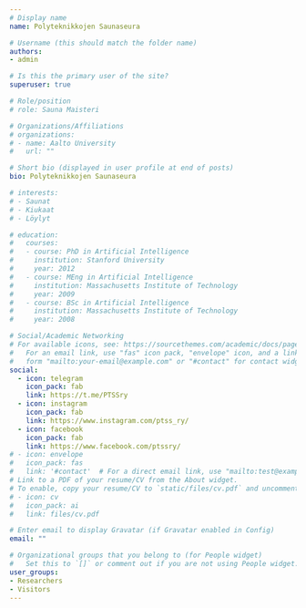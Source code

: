 ```yaml
---
# Display name
name: Polyteknikkojen Saunaseura

# Username (this should match the folder name)
authors:
- admin

# Is this the primary user of the site?
superuser: true

# Role/position
# role: Sauna Maisteri

# Organizations/Affiliations
# organizations:
# - name: Aalto University
#   url: ""

# Short bio (displayed in user profile at end of posts)
bio: Polyteknikkojen Saunaseura

# interests:
# - Saunat
# - Kiukaat 
# - Löylyt

# education:
#   courses:
#   - course: PhD in Artificial Intelligence
#     institution: Stanford University
#     year: 2012
#   - course: MEng in Artificial Intelligence
#     institution: Massachusetts Institute of Technology
#     year: 2009
#   - course: BSc in Artificial Intelligence
#     institution: Massachusetts Institute of Technology
#     year: 2008

# Social/Academic Networking
# For available icons, see: https://sourcethemes.com/academic/docs/page-builder/#icons
#   For an email link, use "fas" icon pack, "envelope" icon, and a link in the
#   form "mailto:your-email@example.com" or "#contact" for contact widget.
social:
  - icon: telegram
    icon_pack: fab
    link: https://t.me/PTSSry
  - icon: instagram
    icon_pack: fab
    link: https://www.instagram.com/ptss_ry/
  - icon: facebook
    icon_pack: fab
    link: https://www.facebook.com/ptssry/
# - icon: envelope
#   icon_pack: fas
#   link: '#contact'  # For a direct email link, use "mailto:test@example.org".
# Link to a PDF of your resume/CV from the About widget.
# To enable, copy your resume/CV to `static/files/cv.pdf` and uncomment the lines below.
# - icon: cv
#   icon_pack: ai
#   link: files/cv.pdf

# Enter email to display Gravatar (if Gravatar enabled in Config)
email: ""

# Organizational groups that you belong to (for People widget)
#   Set this to `[]` or comment out if you are not using People widget.
user_groups:
- Researchers
- Visitors
---
```

